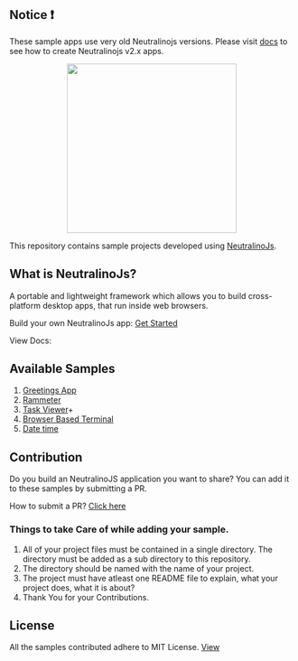 ## Notice ❗

These sample apps use very old Neutralinojs versions. Please visit [docs](https://neutralino.js.org/docs/getting-started/your-first-neutralinojs-app)
to see how to create Neutralinojs v2.x apps. 

<div align="center">
  <img src="https://cdn.rawgit.com/neutralinojs/neutralinojs.github.io/b667f2c2/docs/nllogo.png" style="width:300px;"/>
</div>

This repository contains sample projects developed using [NeutralinoJs](https://github.com/neutralinojs/neutralino). 

## What is NeutralinoJs?
A portable and lightweight framework which allows you to build cross-platform desktop apps, that run inside web browsers. 

Build your own NeutralinoJs app: [Get Started](https://neutralinojs.github.io/docs/#/gettingstarted/quickstart)

View Docs: 

## Available Samples 
1. [Greetings App](https://github.com/neutralinojs/neutralinojs-samples/tree/master/greetingsapp)
2. [Rammeter](https://github.com/neutralinojs/neutralinojs-samples/tree/master/rammeter)
3. [Task Viewer](https://github.com/neutralinojs/neutralinojs-desktop-samples/tree/master/taskviewer)+
4. [Browser Based Terminal](https://github.com/neutralinojs/neutralinojs-desktop-samples/tree/master/neutralinojs-browser-terminal)
5. [Date time](https://github.com/neutralinojs/neutralinojs-desktop-samples/tree/master/datetime)

## Contribution
Do you build an NeutralinoJS application you want to share? You can add it to these samples by submitting a PR.

How to submit a PR? [Click here](https://github.com/PointCloudLibrary/pcl/wiki/A-step-by-step-guide-on-preparing-and-submitting-a-pull-request)

### Things to take Care of while adding your sample. 
1. All of your project files must be contained in a single directory. The directory must be added as a sub directory to this repository.
2. The directory should be named with the name of your project.
3. The project must have atleast one README file to explain, what your project does, what it is about?
4. Thank You for your Contributions. 

## License 
All the samples contributed adhere to MIT License. [View](https://github.com/neutralinojs/neutralinojs-samples/blob/master/LICENSE)

